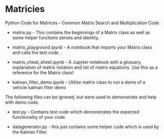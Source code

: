 # Matricies
Python Code for Matrices - Common Matrix Search and Multiplication Code

- matrix.py - This contains the beginnings of a Matrix class as well as some helper functions zeroes and identity. 

- matrix_playground.ipynb - A notebook that imports your Matrix class and calls the test code.
.
- matrix_cheat_sheet.ipynb - A Jupyter notebook with a glossary, explanation of matrix notation and list of matrix equations. 
                             Use this as a reference for the Matrix class!

- kalman_filter_demo.ipynb - Utilize matrix class to run a demo of a vehicle kalman filter demo

The following files can be ignored, but were used to demonstrate and help with demo code.

- test.py - Contains test code which demonstrates the expected functionality of your code.

- datagenerator.py - this just contains some helper code which is used by the Kalman Filter.
